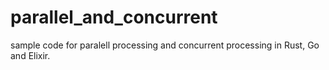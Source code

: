 # parallel_and_concurrent
sample code for paralell processing and concurrent processing in Rust, Go and Elixir.
